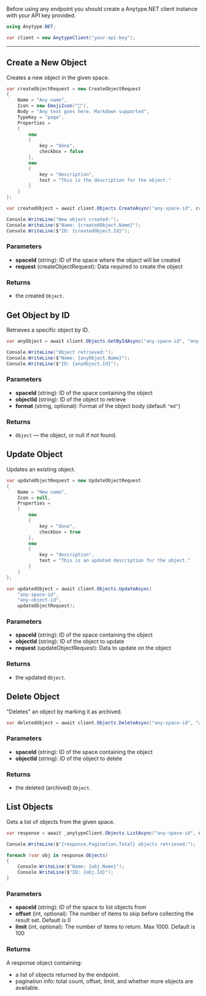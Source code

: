 Before using any endpoint you should create a Anytype.NET client instance with your API key provided.

```csharp
using Anytype.NET;

var client = new AnytypeClient("your-api-key");
```

---

## Create a New Object

Creates a new object in the given space.  

```csharp
var createObjectRequest = new CreateObjectRequest
{
    Name = "Any name",
    Icon = new EmojiIcon("🌟"),
    Body = "Any text goes here. Markdown supported",
    TypeKey = "page",	
    Properties =
    [
        new
        {
            key = "done",
            checkbox = false
        },
        new
        {
            key = "description",
            text = "This is the description for the object."
        }
    ]
};

var createdObject = await client.Objects.CreateAsync("any-space-id", createObjectRequest);

Console.WriteLine("New object created:");
Console.WriteLine($"Name: {createdObject.Name}");
Console.WriteLine($"ID: {createdObject.Id}");
```

### Parameters
- **spaceId** (string): ID of the space where the object will be created  
- **request** (createObjectRequest): Data required to create the object

### Returns
- the created ```Object```.

## Get Object by ID

Retrieves a specific object by ID.  

```csharp
var anyObject = await client.Objects.GetByIdAsync("any-space-id", "any-object-id");

Console.WriteLine("Object retrieved:");
Console.WriteLine($"Name: {anyObject.Name}");
Console.WriteLine($"ID: {anyObject.Id}");
```

### Parameters
- **spaceId** (string): ID of the space containing the object  
- **objectId** (string): ID of the object to retrieve  
- **format** (string, optional): Format of the object body (default `"md"`)  

### Returns
- ```Object``` — the object, or null if not found.

## Update Object

Updates an existing object.  

```csharp
var updateObjectRequest = new UpdateObjectRequest
{
    Name = "New name",
    Icon = null,
    Properties =
    [
        new
        {
            key = "done",
            checkbox = true
        },
        new
        {
            key = "description",
            text = "This is an updated description for the object."
        }
    ]
};

var updatedObject = await client.Objects.UpdateAsync(
    "any-space-id",
    "any-object-id",
    updateObjectRequest);
```

### Parameters
- **spaceId** (string): ID of the space containing the object  
- **objectId** (string): ID of the object to update  
- **request** (updateObjectRequest): Data to update on the object  

### Returns
- the updated ```Object```.

## Delete Object

"Deletes" an object by marking it as archived.

```csharp
var deletedObject = await client.Objects.DeleteAsync("any-space-id", "any-object-id");
```

### Parameters
- **spaceId** (string): ID of the space containing the object  
- **objectId** (string): ID of the object to delete  

### Returns
- the deleted (archived) ```Object```.

## List Objects

Gets a list of objects from the given space.

```csharp
var response = await _anytypeClient.Objects.ListAsync("any-space-id", offset: 0, limit: 100);

Console.WriteLine($"{response.Pagination.Total} objects retrieved:");

foreach (var obj in response.Objects)
{
    Console.WriteLine($"Name: {obj.Name}");
    Console.WriteLine($"ID: {obj.Id}");
}
```

### Parameters

- **spaceId** (string): ID of the space to list objects from
- **offset** (int, optional): The number of items to skip before collecting the result set. Default is 0
- **limit** (int, optional): The number of items to return. Max 1000. Default is 100

### Returns

A response object containing:
- a list of objects returned by the endpoint.
- pagination info: total count, offset, limit, and whether more objects are available.
